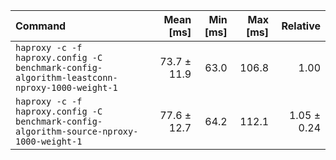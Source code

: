 | Command | Mean [ms] | Min [ms] | Max [ms] | Relative |
|:---|---:|---:|---:|---:|
| `haproxy -c -f haproxy.config -C benchmark-config-algorithm-leastconn-nproxy-1000-weight-1` | 73.7 ± 11.9 | 63.0 | 106.8 | 1.00 |
| `haproxy -c -f haproxy.config -C benchmark-config-algorithm-source-nproxy-1000-weight-1` | 77.6 ± 12.7 | 64.2 | 112.1 | 1.05 ± 0.24 |

